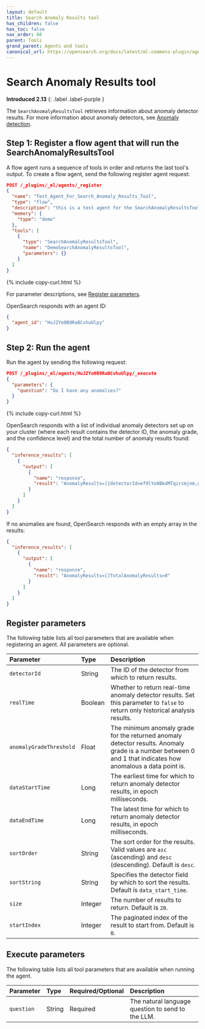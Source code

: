 ```yaml
---
layout: default
title: Search Anomaly Results tool
has_children: false
has_toc: false
nav_order: 80
parent: Tools
grand_parent: Agents and tools
canonical_url: https://opensearch.org/docs/latest/ml-commons-plugin/agents-tools/tools/search-anomaly-results/
---
```


<!-- vale off -->
# Search Anomaly Results tool
**Introduced 2.13**
{: .label .label-purple }
<!-- vale on -->

The `SearchAnomalyResultsTool` retrieves information about anomaly detector results. For more information about anomaly detectors, see [Anomaly detection]({{site.url}}{{site.baseurl}}/observing-your-data/ad/index/).

## Step 1: Register a flow agent that will run the SearchAnomalyResultsTool

A flow agent runs a sequence of tools in order and returns the last tool's output. To create a flow agent, send the following register agent request:

```json
POST /_plugins/_ml/agents/_register
{
  "name": "Test_Agent_For_Search_Anomaly_Results_Tool",
  "type": "flow",
  "description": "this is a test agent for the SearchAnomalyResultsTool",
  "memory": {
    "type": "demo"
  },
  "tools": [
    {
      "type": "SearchAnomalyResultsTool",
      "name": "DemoSearchAnomalyResultsTool",
      "parameters": {}
    }
  ]
}
```
{% include copy-curl.html %} 

For parameter descriptions, see [Register parameters](#register-parameters).

OpenSearch responds with an agent ID:

```json
{
  "agent_id": "HuJZYo0B9RaBCvhuUlpy"
}
```

## Step 2: Run the agent

Run the agent by sending the following request:

```json
POST /_plugins/_ml/agents/HuJZYo0B9RaBCvhuUlpy/_execute
{
  "parameters": {
    "question": "Do I have any anomalies?"
  }
}
```
{% include copy-curl.html %} 

OpenSearch responds with a list of individual anomaly detectors set up on your cluster (where each result contains the detector ID, the anomaly grade, and the confidence level) and the total number of anomaly results found:

```json
{
  "inference_results": [
    {
      "output": [
        {
          "name": "response",
          "result": "AnomalyResults=[{detectorId=ef9lYo0Bk4MTqircmjnm,grade=1.0,confidence=0.9403051246569198}{detectorId=E-JlYo0B9RaBCvhunFtw,grade=1.0,confidence=0.9163498216870274}]TotalAnomalyResults=2"
        }
      ]
    }
  ]
}
```

If no anomalies are found, OpenSearch responds with an empty array in the results:

```json
{
  "inference_results": [
    {
      "output": [
        {
          "name": "response",
          "result": "AnomalyResults=[]TotalAnomalyResults=0"
        }
      ]
    }
  ]
}
```

## Register parameters

The following table lists all tool parameters that are available when registering an agent. All parameters are optional.

Parameter	| Type | Description	
:--- | :--- | :---
`detectorId`	| String	| The ID of the detector from which to return results.
`realTime`	| Boolean | Whether to return real-time anomaly detector results. Set this parameter to `false` to return only historical analysis results.
`anomalyGradeThreshold` | Float	| The minimum anomaly grade for the returned anomaly detector results. Anomaly grade is a number between 0 and 1 that indicates how anomalous a data point is.
`dataStartTime` | Long	| The earliest time for which to return anomaly detector results, in epoch milliseconds.
`dataEndTime` | Long |	The latest time for which to return anomaly detector results, in epoch milliseconds.
`sortOrder`	|String | The sort order for the results. Valid values are `asc` (ascending) and `desc` (descending). Default is `desc`. 
`sortString`| String |	Specifies the detector field by which to sort the results. Default is `data_start_time`.
`size`	| Integer |	The number of results to return. Default is `20`.
`startIndex`| Integer |	The paginated index of the result to start from. Default is `0`.

## Execute parameters

The following table lists all tool parameters that are available when running the agent.

Parameter	| Type | Required/Optional | Description	
:--- | :--- | :--- | :---
`question` | String | Required | The natural language question to send to the LLM. 
